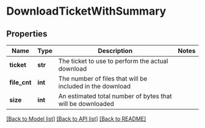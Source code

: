 # DownloadTicketWithSummary

## Properties
Name | Type | Description | Notes
------------ | ------------- | ------------- | -------------
**ticket** | **str** | The ticket to use to perform the actual download | 
**file_cnt** | **int** | The number of files that will be included in the download | 
**size** | **int** | An estimated total number of bytes that will be downloaded | 

[[Back to Model list]](../README.md#documentation-for-models) [[Back to API list]](../README.md#documentation-for-api-endpoints) [[Back to README]](../README.md)


